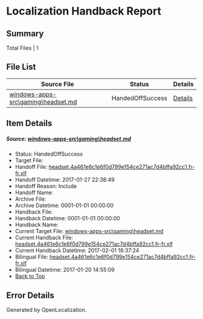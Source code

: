# <a name='report-top'></a> Localization Handback Report

## Summary
 Total Files | 1

## File List
 Source File | Status | Details 
 ----------- | ------ | ------- 
 [windows-apps-src\gaming\headset.md](https://cpubwin.visualstudio.com/windows-uwp/_git/windows-uwp/commit/12f1c02e89f8feb24f9fb8994bdf8633e85965b1?path=windows-apps-src%2Fgaming%2Fheadset.md&_a=contents) | HandedOffSuccess | [Details](#51e2e716c0bb3e26af76493b3f987f747ff8e33e2584)

## Item Details
##### <a name='51e2e716c0bb3e26af76493b3f987f747ff8e33e2584'></a> Source: [windows-apps-src\gaming\headset.md](https://cpubwin.visualstudio.com/windows-uwp/_git/windows-uwp/commit/12f1c02e89f8feb24f9fb8994bdf8633e85965b1?path=windows-apps-src%2Fgaming%2Fheadset.md&_a=contents)
* Status: HandedOffSuccess
* Target File: 
* Handoff File: [headset.4a461e6c1e6f0d799e154ce271ac7d4bffa92cc1.fr-fr.xlf](https://cpubwin.visualstudio.com/windows-uwp/_git/WDCLib.handoff/commit/26c587acc33c359b8730d761e9b4d63ef9b24a09?path=ol-handoff%2Fcpubwin%2Fwindows-uwp.fr-fr%2Fmaster%2Fheadset.4a461e6c1e6f0d799e154ce271ac7d4bffa92cc1.fr-fr.xlf&_a=contents)
* Handoff Datetime: 2017-01-27 22:38:49
* Handoff Reason: Include
* Handoff Name: 
* Archive File: 
* Archive Datetime: 0001-01-01 00:00:00
* Handback File: 
* Handback Datetime: 0001-01-01 00:00:00
* Handback Name: 
* Current Target File: [windows-apps-src\gaming\headset.md](https://cpubwin.visualstudio.com/windows-uwp/_git/windows-uwp.fr-fr/commit/6271fdde7a89a59064def6efb77ceb996866fa10?path=windows-apps-src%2Fgaming%2Fheadset.md&_a=contents)
* Current Handback File: [headset.4a461e6c1e6f0d799e154ce271ac7d4bffa92cc1.fr-fr.xlf](https://cpubwin.visualstudio.com/windows-uwp/_git/WDCLib.handback/commit/349ef8f50b289f30b6d7f4120d59dae5fc87ebd5?path=ol-handback%2Fcpubwin%2Fwindows-uwp.fr-fr%2Fmaster%2Fheadset.4a461e6c1e6f0d799e154ce271ac7d4bffa92cc1.fr-fr.xlf&_a=contents)
* Current Handback Datetime: 2017-02-01 18:37:24
* Bilingual File: [headset.4a461e6c1e6f0d799e154ce271ac7d4bffa92cc1.fr-fr.xlf](https://cpubwin.visualstudio.com/windows-uwp/_git/WDCLib.handback/commit/59c30e2a801c773453fcb7d8ede42e8a5cf80cf1?path=ol-handback%2Fcpubwin%2Fwindows-uwp.fr-fr%2Fmaster%2Fheadset.4a461e6c1e6f0d799e154ce271ac7d4bffa92cc1.fr-fr.xlf&_a=contents)
* Bilingual Datetime: 2017-01-20 14:55:09
* [Back to Top](#report-top)


## Error Details

Generated by OpenLocalization.

